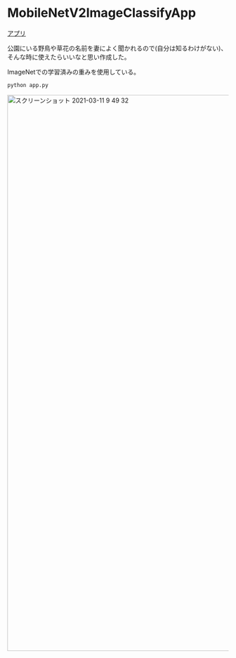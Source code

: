# MobileNetV2ImageClassifyApp

[アプリ](https://desolate-tor-97919.herokuapp.com)

公園にいる野鳥や草花の名前を妻によく聞かれるので(自分は知るわけがない)、そんな時に使えたらいいなと思い作成した。

ImageNetでの学習済みの重みを使用している。

```bash
python app.py
```

<img width="1267" alt="スクリーンショット 2021-03-11 9 49 32" src="https://user-images.githubusercontent.com/40622501/110718901-3a797e00-824f-11eb-907a-83fc2a3f1f7a.png">

